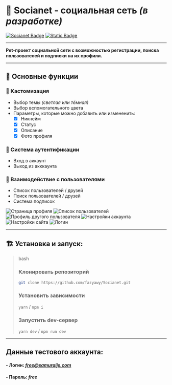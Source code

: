<h1>🌟 Socianet - социальная сеть <i>(в разработке)</i></h1>

[![Socianet Badge](https://img.shields.io/badge/sociaNeT-v1.2.0-c233cf?style=plastic)](https://github.com/fazyawy/Socianet)
[![Static Badge](https://img.shields.io/badge/react-%5E19.0.0-17f?style=plastic)](https://www.npmjs.com/package/react)


___

**Pet-проект социальной сети с возможностью регистрации, поиска пользователей и подписки на их профили.**
___
## 🚀 Основные функции

### 🎨 Кастомизация
- Выбор темы *(светлая или тёмная)*
- Выбор вспомогательного цвета
- Параметры, которые можно добавить или измененить:
  - [X] Никнейм
  - [X] Статус
  - [X] Описание
  - [X] Фото профиля

### 🔐 Система аутентификации
- Вход в аккаунт
- Выход из акккаунта

### 👥 Взаимодействие с пользователями
- Список пользователей / друзей
- Поиск пользователей / друзей
- Система подписок

![Страница профиля](https://github.com/user-attachments/assets/f2199fe6-9b94-4024-95c1-5909302fd072)
![Список пользователей](https://github.com/user-attachments/assets/7857174c-6bb6-4e81-a7e4-6392971b422f)
![Профиль другого пользователя](https://github.com/user-attachments/assets/9cf82faf-926b-4306-8375-13b54765fc3a)
![Настройки аккаунта](https://github.com/user-attachments/assets/59cdd9d3-3019-46b3-9050-79892724f7eb)
![Настройки сайта](https://github.com/user-attachments/assets/acf34b7d-12b5-4b52-83d6-c5b3bdc0e7e6)
![Логин](https://github.com/user-attachments/assets/e64b78a3-f76f-4f22-94b8-df66a66eaafb)

____
## 🏗️ Установка и запуск:

> bash
>
> ### Клонировать репозиторий
>
> ```bash
> git clone https://github.com/fazyawy/Socianet.git
>```
>
>### Установить зависимости
>
>
>`yarn`
>/
>`npm i`
>
>
>### Запустить dev-сервер
>
>`yarn dev`
>/
>`npm run dev`

___

## **Данные тестового аккаунта:**
#### - Логин: *free@samuraijs.com*
#### - Пароль: *free*
